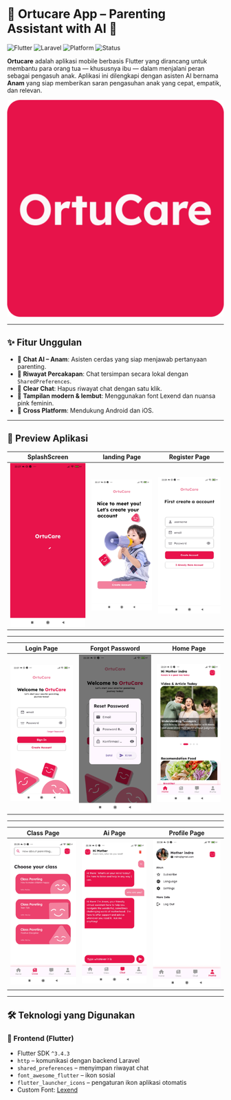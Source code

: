 # 🍼 Ortucare App – Parenting Assistant with AI 💬
![Flutter](https://img.shields.io/badge/Flutter-3.4.3-blue?logo=flutter)
![Laravel](https://img.shields.io/badge/Laravel-10-red?logo=laravel)
![Platform](https://img.shields.io/badge/Platform-Android%20%7C%20iOS-green)
![Status](https://img.shields.io/badge/Status-Active-brightgreen)

**Ortucare** adalah aplikasi mobile berbasis Flutter yang dirancang untuk membantu para orang tua — khususnya ibu — dalam menjalani peran sebagai pengasuh anak. Aplikasi ini dilengkapi dengan asisten AI bernama **Anam** yang siap memberikan saran pengasuhan anak yang cepat, empatik, dan relevan.

![Logo Ortucare](https://github.com/IndraMuh/ortucare_app/blob/main/frontend/ortucare/assets/logo.png?raw=true)

---

## ✨ Fitur Unggulan

- 🤖 **Chat AI – Anam**: Asisten cerdas yang siap menjawab pertanyaan parenting.
- 📂 **Riwayat Percakapan**: Chat tersimpan secara lokal dengan `SharedPreferences`.
- 🧹 **Clear Chat**: Hapus riwayat chat dengan satu klik.
- 🎨 **Tampilan modern & lembut**: Menggunakan font Lexend dan nuansa pink feminin.
- 📱 **Cross Platform**: Mendukung Android dan iOS.

---

## 📸 Preview Aplikasi

| SplashScreen | landing Page | Register Page |
|--------------|------------|-------------|
| ![chat](https://github.com/IndraMuh/ortucare_app/blob/main/frontend/ortucare/assets/preview%20(1).jpg?raw=true) | ![input](https://github.com/IndraMuh/ortucare_app/blob/main/frontend/ortucare/assets/preview%20(2).jpg?raw=true) | ![ai](https://github.com/IndraMuh/ortucare_app/blob/main/frontend/ortucare/assets/preview%20(5).jpg?raw=true) |

---

| Login Page | Forgot Password | Home Page |
|--------------|------------|-------------|
| ![chat](https://github.com/IndraMuh/ortucare_app/blob/main/frontend/ortucare/assets/preview%20(3).jpg?raw=true) | ![input](https://github.com/IndraMuh/ortucare_app/blob/main/frontend/ortucare/assets/preview%20(4).jpg?raw=true) | ![ai](https://github.com/IndraMuh/ortucare_app/blob/main/frontend/ortucare/assets/preview%20(6).jpg?raw=true) |

---

| Class Page | Ai Page | Profile Page |
|--------------|------------|-------------|
| ![chat](https://github.com/IndraMuh/ortucare_app/blob/main/frontend/ortucare/assets/preview%20(7).jpg?raw=true) | ![input](https://github.com/IndraMuh/ortucare_app/blob/main/frontend/ortucare/assets/preview%20(8).jpg?raw=true) | ![ai](https://github.com/IndraMuh/ortucare_app/blob/main/frontend/ortucare/assets/preview%20(9).jpg?raw=true) |

---

## 🛠️ Teknologi yang Digunakan

### 🎯 Frontend (Flutter)
- Flutter SDK `^3.4.3`
- `http` – komunikasi dengan backend Laravel
- `shared_preferences` – menyimpan riwayat chat
- `font_awesome_flutter` – ikon sosial
- `flutter_launcher_icons` – pengaturan ikon aplikasi otomatis
- Custom Font: [Lexend](https://fonts.google.com/specimen/Lexend)
